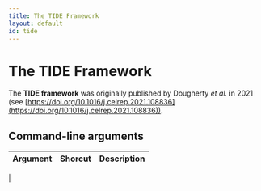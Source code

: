 ```yaml
---
title: The TIDE Framework
layout: default
id: tide
---
```


# **The TIDE Framework**

The **TIDE framework** was originally published by Dougherty _et al._ in 2021 (see [https://doi.org/10.1016/j.celrep.2021.108836](https://doi.org/10.1016/j.celrep.2021.108836)).

## **Command-line arguments**

| Argument | Shorcut | Description |
| -------- | ------- | ----------- |
| 